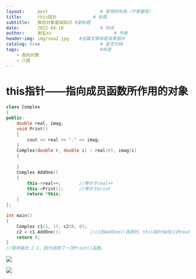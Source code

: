 ```yaml
---
layout:     post   				    # 使用的布局（不需要改）
title:      this指针				# 标题 
subtitle:   面向对象基础知识 #副标题
date:       2022-04-10 				# 时间
author:     谢玄xx 						# 作者
header-img: img/sea2.jpg 	#这篇文章标题背景图片
catalog: true 						# 是否归档
tags:								#标签
    - 面向对象
    - 八股
---
```


# this指针——指向成员函数所作用的对象

```CPP
class Complex
{
public:
	double real, imag;
	void Print()
	{
		cout << real << "." << imag;
	}
	Complex(double r, double i) : real(r), imag(i)
	{
		
	}
	Complex AddOne()
	{
		this->real++;		//等价于real++
		this->Print();		//等价于print
		return *this;
	}
};

int main()
{
	Complex c1(1, 1), c2(0, 0);
	c2 = c1.AddOne();           //c1的AddOne()调用时，this指针指向c1的real，因此c1.AddOne()调用后，实部为2虚部为1，统统赋值给c2
	return 0;
}
//程序输出 2.1，因为调用了一次Print()函数。
```
![](https://raw.githubusercontent.com/xie96808/xie96808.github.io/master/img/this1.PNG)


![](https://raw.githubusercontent.com/xie96808/xie96808.github.io/master/img/this2.PNG)

